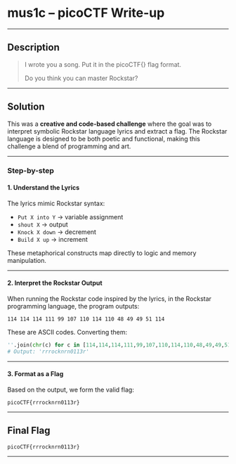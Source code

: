# mus1c – picoCTF Write-up

---

## Description

> I wrote you a song. Put it in the picoCTF{} flag format.
>
> Do you think you can master Rockstar?

---

## Solution

This was a **creative and code-based challenge** where the goal was to interpret symbolic Rockstar language lyrics and extract a flag. The Rockstar language is designed to be both poetic and functional, making this challenge a blend of programming and art.

---

### Step-by-step

#### 1. Understand the Lyrics

The lyrics mimic Rockstar syntax:

- `Put X into Y` → variable assignment
- `shout X` → output
- `Knock X down` → decrement
- `Build X up` → increment

These metaphorical constructs map directly to logic and memory manipulation.

---

#### 2. Interpret the Rockstar Output

When running the Rockstar code inspired by the lyrics, in the Rockstar programming language, the program outputs:

```
114 114 114 111 99 107 110 114 110 48 49 49 51 114
```

These are ASCII codes. Converting them:

```python
''.join(chr(c) for c in [114,114,114,111,99,107,110,114,110,48,49,49,51,114])
# Output: 'rrrocknrn0113r'
```

---

#### 3. Format as a Flag

Based on the output, we form the valid flag:

```
picoCTF{rrrocknrn0113r}
```

---

## Final Flag

```
picoCTF{rrrocknrn0113r}
```

---

